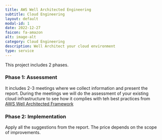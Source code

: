 ```yaml
---
title: AWS Well Architected Engineering
subtitle: Cloud Engineering
layout: default
modal-id: 1
date: 2022-12-27
faicon: fa-amazon
alt: image-alt
category: Cloud Engineering
description: Well Architect your cloud environment
type: service
---
```

This project includes 2 phases.

### Phase 1: Assessment
It includes 2-3 meetings where we collect information and present the report.
During the meetings we will do the assessment of your existing cloud infrastructure to see how it complies with teh best practices from [AWS Well Architected Framework](https://aws.amazon.com/architecture/well-architected/)

### Phase 2: Implementation
Apply all the suggestions from the report.
The price depends on the scope of improvements.